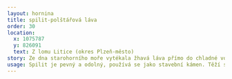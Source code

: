 ```yaml
---
layout: hornina
title: spilit-polštářová láva
order: 30
location:
  x: 1075787
  y: 826091
  text: Z lomu Litice (okres Plzeň-město)
story: Ze dna starohorního moře vytékala žhavá láva přímo do chladné vody. Na povrchu se ochlazovala tak prudce, že z ní vznikalo sklo. Z lávy se tvořily bochníky (polštáře) se skleněnou kůrou na povrchu a žhavým vnitřkem, který chladl o něco pomaleji.  Při chladnutí láva reagovala s mořskou vodou. Pravděpodobně proto vznikly typy živců, které obsahují hodně sodíku (ten je součástí soli, rozpuštěné v mořské vodě). Později bylo při kadomském vrásnění mořské dno vyzvednuto. Ještě později při variském vrásnění byly horniny znovu stlačeny a mírně zahřáty. Uspořádání krystalů se trochu změnilo a vznikly některé nové minerály. Jednotlivé "polštáře" jsou stále dobře vidět, přestože sklo na jejich povrchu se přeměnilo v druhotné minerály.
usage: Spilit je pevný a odolný, používá se jako stavební kámen. Těží se v lomu, drtí se na menší kousky, které se pak třídí podle velikosti. Přidává se do betonových a asfaltových směsí pro stavební účely. 
---
```


